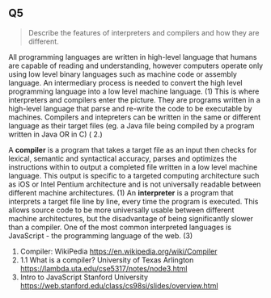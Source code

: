 ## Q5

> Describe the features of interpreters and compilers and how they are different.

All programming languages are written in high-level language that humans are capable of reading and understanding, however computers operate only using low level binary languages such as machine code or assembly language. An intermediary process is needed to convert the high level programming language into a low level machine language. (1) This is where interpreters and compilers enter the picture. They are programs written in a high-level language that parse and re-write the code to be executable by machines. Compilers and intepreters can be written in the same or different language as their target files (eg. a Java file being compiled by a program written in Java OR in C) ( 2.)

A **compiler** is a program that takes a target file as an input then checks for lexical, semantic and syntactical accuracy, parses and optimizes the instructions within to output a completed file written in a low level machine language. This output is specific to a targeted computing architecture such as iOS or Intel Pentium architecture and is not universally readable between different machine architectures. (1)
An **interpreter** is a program that interprets a target file line by line, every time the program is executed. This allows source code to be more universally usable between different machine architectures, but the disadvantage of being significantly slower than a compiler. One of the most common interpreted languages is JavaScript - the programming language of the web. (3)

1. Compiler: WikiPedia https://en.wikipedia.org/wiki/Compiler
2. 1.1 What is a compiler? University of Texas Arlington https://lambda.uta.edu/cse5317/notes/node3.html
3. Intro to JavaScript Stanford University https://web.stanford.edu/class/cs98si/slides/overview.html
